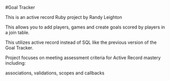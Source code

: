 #Goal Tracker

This is an active record Ruby project by Randy Leighton

This allows you to add players, games and create goals scored by players in a join table.

This utilizes active record instead of SQL like the previous version of the Goal Tracker.

Project focuses on meeting assessment criteria for Active Record mastery including:

associations, validations, scopes and callbacks
